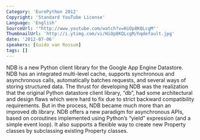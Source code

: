 ```yaml
---
Category: 'EuroPython 2012'
Copyright: 'Standard YouTube License'
Language: 'English'
SourceUrl: '"http://www.youtube.com/watch?v=HiOp8KQLcgM"'
ThumbnailUrl: 'http://i.ytimg.com/vi/HiOp8KQLcgM/hqdefault.jpg'
date: '2012-07-06'
speakers: [Guido van Rossum]
tags: []
---
```

NDB is a new Python client library for the Google App Engine Datastore. NDB
has an integrated multi-level cache, supports synchronous and asynchronous
calls, automatically batches requests, and several ways of storing structured
data. The thrust for developing NDB was the realization that the original
Python datastore client library, “db”, had some architectural and design flaws
which were hard to fix due to strict backward compatibility requirements. But
in the process, NDB became much more than an improved db library. NDB offers a
new paradigm for asynchronous APIs, based on coroutines implemented using
Python’s “yield” expression (and a simple event loop). It also supports a
flexible way to create new Property classes by subclassing existing Property
classes.

